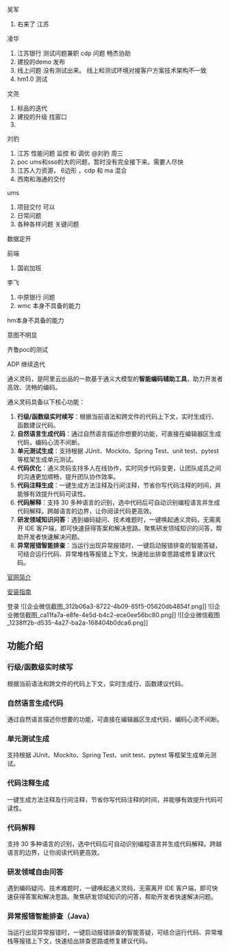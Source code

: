 
吴军

1. 右来了 江苏

凌华

1. 江苏银行 测试问题兼职 cdp 问题 畅杰协助 
2. 建投的demo 发布
3. 线上问题 没有测试出来。 线上和测试环境对接客户方案技术架构不一致
4. hm1.0 测试 

文尧

1. 标品的迭代
2. 建投的升级 找窗口
3. 

刘豹

1. 江苏 性能问题 监控 和 调优 @刘豹 周三
2. poc ums和sso的大的问题，暂时没有完全接下来。需要人尽快
3.  江苏人力资源， 6边形 ，cdp 和 ma 混合
4. 西南和海通的交付

ums
1. 项目交付 可以
2. 日常问题
3. 各种各样问题 关键问题


数据定开

前端
1. 国岩加班

李飞
1. 中原银行 问题
2. wmc 本身不具备的能力

 hm本身不具备的能力

意图不明显




齐鲁poc的测试

ADP 继续迭代







通义灵码，是阿里云出品的一款基于通义大模型的**智能编码辅助工具**，助力开发者高效、流畅的编码。

通义灵码具备以下核心功能：

1. **行级/函数级实时续写**：根据当前语法和跨文件的代码上下文，实时生成行、函数建议代码。
2. **自然语言生成代码**：通过自然语言描述你想要的功能，可直接在编辑器区生成代码，编码心流不间断。
3. **单元测试生成**：支持根据 JUnit、Mockito、Spring Test、unit test、pytest 等框架生成单元测试。
4. **代码优化**：通义灵码支持多人在线协作，实时同步代码变更，让团队成员之间的沟通更加顺畅，提升团队协作效率。
5. **代码注释生成**：一键生成方法注释及行间注释，节省你写代码注释的时间，并能够有效提升代码可读性。
6. **代码解释**：支持 30 多种语言的识别，选中代码后可自动识别编程语言并生成代码解释。跨越语言的边界，让你阅读代码更高效。
7. **研发领域知识问答**：遇到编码疑问、技术难题时，一键唤起通义灵码，无需离开 IDE 客户端，即可快速获得答案和解决思路。聚焦研发领域知识的问答，帮助开发者快速解决问题。
8. **异常报错智能排查**：当运行出现异常报错时，一键启动报错排查的智能答疑，可结合运行代码、异常堆栈等报错上下文，快速给出排查思路或修复建议代码。

[官网简介](https://tongyi.aliyun.com/lingma/)

[安装指南](https://tongyi.aliyun.com/lingma/download)

登录
![[企业微信截图_312b06a3-8722-4b09-85f5-05620db4854f.png]]
![[企业微信截图_ca11fa7a-e8fe-4e5d-b4c2-ece0ee56bc80.png]]
![[企业微信截图_1238ff2b-d535-4a27-ba2a-168404b0dca6.png]]





## **功能介绍**
### **行级/函数级实时续写**
根据当前语法和跨文件的代码上下文，实时生成行、函数建议代码。
### **自然语言生成代码**

通过自然语言描述你想要的功能，可直接在编辑器区生成代码，编码心流不间断。
### **单元测试生成**

支持根据 JUnit、Mockito、Spring Test、unit test、pytest 等框架生成单元测试。
### **代码注释生成**

一键生成方法注释及行间注释，节省你写代码注释的时间，并能够有效提升代码可读性。
### **代码解释**
支持 30 多种语言的识别，选中代码后可自动识别编程语言并生成代码解释。跨越语言的边界，让你阅读代码更高效。
### **研发领域自由问答**
遇到编码疑问、技术难题时，一键唤起通义灵码，无需离开 IDE 客户端，即可快速获得答案和解决思路。聚焦研发领域知识的问答，帮助开发者快速解决问题。
### **异常报错智能排查（Java）**

当运行出现异常报错时，一键启动报错排查的智能答疑，可结合运行代码、异常堆栈等报错上下文，快速给出排查思路或修复建议代码。